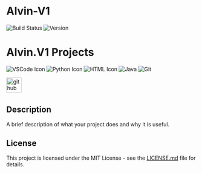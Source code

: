 # Alvin-V1
![Build Status](https://img.shields.io/badge/build-passing-green)
![Version](https://img.shields.io/badge/version-1.0.0-blue)

# Alvin.V1 Projects

![VSCode Icon](https://img.icons8.com/color/48/000000/visual-studio-code-2019.png)
![Python Icon](https://img.icons8.com/color/48/000000/python.png)
![HTML Icon](https://img.icons8.com/color/48/000000/html-5.png)
![Java](https://img.shields.io/badge/Java-ED8B00?style=for-the-badge&logo=java&logoColor=white)
![Git](https://img.shields.io/badge/Git-F05032?style=for-the-badge&logo=git&logoColor=white)

 <img src="https://cdn.jsdelivr.net/gh/devicons/devicon/icons/github/github-original.svg" height="40" alt="github logo"  />
  <img width="12" />

## Description
A brief description of what your project does and why it is useful.


## License
This project is licensed under the MIT License - see the [LICENSE.md](LICENSE.md) file for details.
